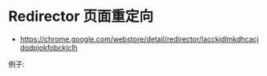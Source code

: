 # Redirector 页面重定向

* https://chrome.google.com/webstore/detail/redirector/lacckjdlmkdhcacjdodpjokfobckjclh

例子:

